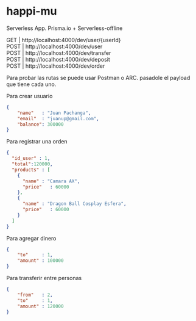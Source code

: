 # happi-mu

Serverless App. 
Prisma.io + Serverless-offline


GET  | http://localhost:4000/dev/user/{userId}       
POST | http://localhost:4000/dev/user                
POST | http://localhost:4000/dev/transfer            
POST | http://localhost:4000/dev/deposit             
POST | http://localhost:4000/dev/order               

Para probar las rutas se puede usar Postman o ARC. pasadole el payload que tiene cada uno.

Para crear usuario 

```json
{
    "name"   : "Juan Pachanga",
    "email"  : "juanup@gmail.com",
    "balance": 300000
}
```

Para registrar una orden

```json
{
  "id_user" : 1,
  "total":120000,
  "products" : [
  	{
      "name" : "Camara AX",
      "price"   : 60000
    },
    {
      "name" : "Dragon Ball Cosplay Esfera",
      "price"   : 60000
    }
  ]
}
```

Para agregar dinero

```json
{
    "to"     : 1,
    "amount" : 100000
}
```

Para transferir entre personas

```json
{
    "from"   : 2,
    "to"     : 1,
    "amount" : 120000
}
```